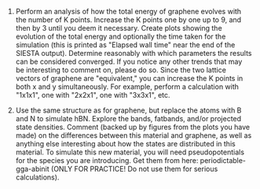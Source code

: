 1. Perform an analysis of how the total energy of graphene evolves with the number of K points. Increase the K points one by one up to 9, and then by 3 until you deem it necessary. Create plots showing the evolution of the total energy and optionally the time taken for the simulation (this is printed as "Elapsed wall time" near the end of the SIESTA output). Determine reasonably with which parameters the results can be considered converged. If you notice any other trends that may be interesting to comment on, please do so. Since the two lattice vectors of graphene are "equivalent," you can increase the K points in both x and y simultaneously. For example, perform a calculation with "1x1x1", one with "2x2x1", one with "3x3x1", etc.

2. Use the same structure as for graphene, but replace the atoms with B and N to simulate hBN. Explore the bands, fatbands, and/or projected state densities. Comment (backed up by figures from the plots you have made) on the differences between this material and graphene, as well as anything else interesting about how the states are distributed in this material. To simulate this new material, you will need pseudopotentials for the species you are introducing. Get them from here: periodictable-gga-abinit (ONLY FOR PRACTICE! Do not use them for serious calculations).
